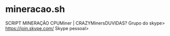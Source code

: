 ﻿# mineracao.sh

SCRIPT MINERAÇÃO CPUMiner | CRAZYMinersDUVIDAS?
Grupo do skype> https://join.skype.com/
Skype pessoal> 
